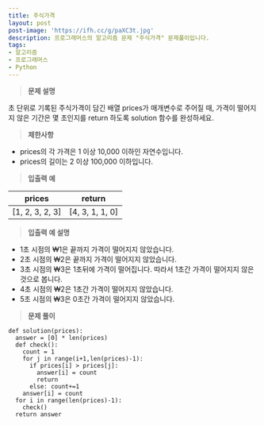 ```yaml
---
title: 주식가격
layout: post
post-image: 'https://ifh.cc/g/paXC3t.jpg'
description: 프로그래머스의 알고리즘 문제 "주식가격" 문제풀이입니다.
tags:
- 알고리즘
- 프로그래머스
- Python
---
```



>**문제 설명**

초 단위로 기록된 주식가격이 담긴 배열 prices가 매개변수로 주어질 때, 가격이 떨어지지 않은 기간은 몇 초인지를 return 하도록 solution 함수를 완성하세요.

>**제한사항**

<ul>
<li>prices의 각 가격은 1 이상 10,000 이하인 자연수입니다.</li>
<li>prices의 길이는 2 이상 100,000 이하입니다.</li>
</ul>

>**입출력 예**

| prices | return |
|--|--|
| [1, 2, 3, 2, 3] | [4, 3, 1, 1, 0] |

>**입출력 예 설명**

<ul>
<li>1초 시점의 ₩1은 끝까지 가격이 떨어지지 않았습니다.</li>
<li>2초 시점의 ₩2은 끝까지 가격이 떨어지지 않았습니다.</li>
<li>3초 시점의 ₩3은 1초뒤에 가격이 떨어집니다. 따라서 1초간 가격이 떨어지지 않은 것으로 봅니다.</li>
<li>4초 시점의 ₩2은 1초간 가격이 떨어지지 않았습니다.</li>
<li>5초 시점의 ₩3은 0초간 가격이 떨어지지 않았습니다.</li>
</ul>

>**문제 풀이**

	def solution(prices):
	  answer = [0] * len(prices)
	  def check():
	    count = 1
	    for j in range(i+1,len(prices)-1):
	      if prices[i] > prices[j]:
	        answer[i] = count
	        return
	      else: count+=1
	    answer[i] = count
	  for i in range(len(prices)-1):
	    check()
	  return answer
